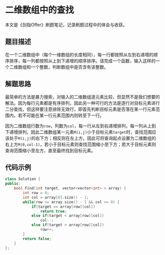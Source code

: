 # 二维数组中的查找

本文是《剑指Offer》刷题笔记，记录刷题过程中的体会与收获。

## 题目描述

在一个二维数组中（每个一维数组的长度相同），每一行都按照从左到右递增的顺序排序，每一列都按照从上到下递增的顺序排序。请完成一个函数，输入这样的一个二维数组和一个整数，判断数组中是否含有该整数。

## 解题思路

最简单的方法是暴力搜索，对输入的二维数组逐元素比较，但显然不是我们想要的解法。因为每行元素都是有序排列，因此另一种可行的方法是逐行对目标元素进行二分查找，但这样要注意排除无效行，即首先判断目标元素是否落在某一行元素范围内，若不可能在某一行元素范围内则转至下一行。

因为二维数组行数为`row`，列数为`col`，每一行从左到右递增排列，每一列从上到下递增排列，因此二维数组某一元素`M(i,j)`小于目标元素`target`时，查找范围应该处于`M(i,j)`的右下方；相反则在左上方。因此可将查询起点设置为二维数组的右上方`M(0,col-1)`，若小于目标元素则查找范围缩小至下方；若大于目标元素则查询范围缩小至左方，直至最终找到目标元素。

## 代码示例

```C++
class Solution {
public:
    bool Find(int target, vector<vector<int> > array) {
        int row = 0;
        int col = array[0].size() - 1;
        while(row <= array.size() - 1 && col >= 0) {
            if(target == array[row][col])
                return true;
            else if(target < array[row][col])
                col--;
            else if(target > array[row][col])
                row++;
        }
        return false;
    }
};
```

